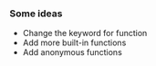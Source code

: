 ### Some ideas

- Change the keyword for function
- Add more built-in functions
- Add anonymous functions
